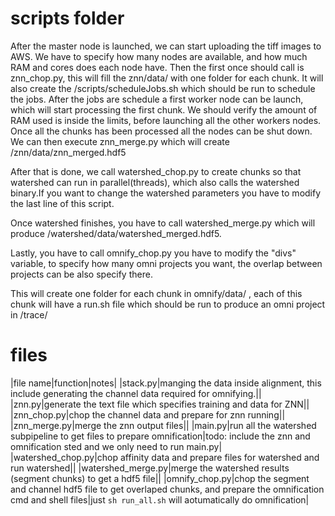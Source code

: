 scripts folder
==============

After the master node is launched, we can start uploading the tiff images to AWS.
We have to specify how many nodes are available, and how much RAM and cores does each node have.
Then the first once should call is znn_chop.py, this will fill the znn/data/ with one folder for each chunk.
It will also create the /scripts/scheduleJobs.sh which should be run to schedule the jobs. After the jobs are schedule a first worker node can be launch, which will start processing the first chunk. We should verify the amount of RAM used is inside the limits, before launching all the other workers nodes.
Once all the chunks has been processed all the nodes can be shut down.
We can then execute znn_merge.py which will create /znn/data/znn_merged.hdf5

After that is done, we call watershed_chop.py to create chunks so that watershed can run in parallel(threads), which also calls the watershed binary.If you want to change the watershed parameters you have to modify the last line of this script.

Once watershed finishes, you have to call watershed_merge.py which will produce /watershed/data/watershed_merged.hdf5.

Lastly, you have to call omnify_chop.py you have to modify the "divs" variable, to specify how many omni projects you want, the overlap between projects can be also specify there.

This will create one folder for each chunk in omnify/data/ , each of this chunk will have a run.sh file which should be run to produce an omni project in /trace/

files
======
|file name|function|notes|
|stack.py|manging the data inside alignment, this include generating the channel data required for omnifying.||
|znn.py|generate the text file which specifies training and data for ZNN||
|znn_chop.py|chop the channel data and prepare for znn running||
|znn_merge.py|merge the znn output files||
|main.py|run all the watershed subpipeline to get files to prepare omnification|todo: include the znn and omnification sted and we only need to run main.py|
|watershed_chop.py|chop affinity data and prepare files for watershed and run watershed||
|watershed_merge.py|merge the watershed results (segment chunks) to get a hdf5 file||
|omnify_chop.py|chop the segment and channel hdf5 file to get overlaped chunks, and prepare the omnification cmd and shell files|just ```sh run_all.sh``` will aotumatically do omnification|
